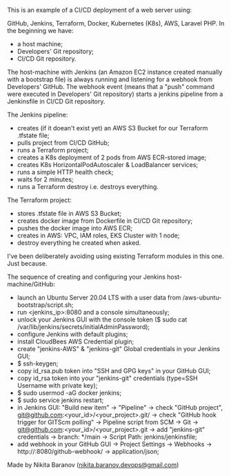 This is an example of a CI/CD deployment of a web server using:

GitHub, Jenkins, Terraform, Docker, Kubernetes (K8s), AWS, Laravel PHP.
In the beginning we have:
- a host machine;
- Developers' Git repository;
- CI/CD Git repository.

The host-machine with Jenkins (an Amazon EC2 instance created manually with a bootstrap file) is always running and listening for a webhook from Developers' GitHub. The webhook event (means that a "push" command were executed in Developers' Git repository) starts a jenkins pipeline from a Jenkinsfile in CI/CD Git repository.

The Jenkins pipeline:
- creates (if it doean't exist yet) an AWS S3 Bucket for our Terraform .tfstate file;
- pulls project from CI/CD GitHub;
- runs a Terraform project;
- creates a K8s deployment of 2 pods from AWS ECR-stored image;
- creates K8s HorizontalPodAutoscaler & LoadBalancer services;
- runs a simple HTTP health check;
- waits for 2 minutes;
- runs a Terraform destroy i.e. destroys everything.

The Terraform project:
- stores .tfstate file in AWS S3 Bucket;
- creates docker image from Dockerfile in CI/CD  Git repository;
- pushes the docker image into AWS ECR;
- creates in AWS: VPC, IAM roles, EKS Cluster with 1 node;
- destroy everything he created when asked.

I've been deliberately avoiding using existing Terraform modules in this one. Just because.

The sequence of creating and configuring your Jenkins host-machine/GitHub:
- launch an Ubuntu Server 20.04 LTS with a user data from /aws-ubuntu-bootstrap/script.sh;
- run <jenkins_ip>:8080 and a console simultaneously;
- unlock your Jenkins GUI with the console token ($ sudo cat /var/lib/jenkins/secrets/initialAdminPassword);
- configure Jenkins with default plugins;
- install CloudBees AWS Credential plugin;
- create "jenkins-AWS" & "jenkins-git" Global credentials in your Jenkins GUI;
- $ ssh-keygen;
- copy id_rsa.pub token into "SSH and GPG keys" in your GitHub GUI;
- copy id_rsa token into your "jenkins-git" credentials (type=SSH Username with private key);
- $ sudo usermod -aG docker jenkins;
- $ sudo service jenkins restart;
- in Jenkins GUI: "Build new item" -> "Pipeline" -> check "GitHub project", git@github.com:<your_id>/<your_project>.git/ -> check "GitHub hook trigger for GITScm polling" -> Pipeline script from SCM -> Git -> git@github.com:<your_id>/<your_project>.git -> add "jenkins-git" credentials -> branch: */main -> Script Path: jenkins/jenkinsfile;
- add webhook in your GitHub GUI -> Project Settings -> Webhooks -> http://<ip>:8080/github-webhook/ -> application/json;

Made by Nikita Baranov (nikita.baranov.devops@gmail.com)
